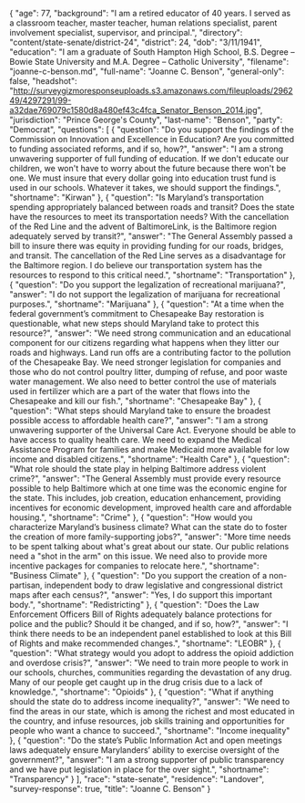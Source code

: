 {
  "age": 77,
  "background": "I am a retired educator of 40 years.  I served as a classroom teacher, master teacher, human relations specialist, parent involvement specialist, supervisor, and principal.",
  "directory": "content/state-senate/district-24",
  "district": 24,
  "dob": "3/11/1941",
  "education": "I am a graduate of South Hampton High School, B.S. Degree – Bowie State University and M.A. Degree – Catholic University",
  "filename": "joanne-c-benson.md",
  "full-name": "Joanne C. Benson",
  "general-only": false,
  "headshot": "http://surveygizmoresponseuploads.s3.amazonaws.com/fileuploads/296249/4297291/99-a32dae769079c1580d8a480ef43c4fca_Senator_Benson_2014.jpg",
  "jurisdiction": "Prince George's County",
  "last-name": "Benson",
  "party": "Democrat",
  "questions": [
    {
      "question": "Do you support the findings of the Commission on Innovation and Excellence in Education? Are you committed to funding associated reforms, and if so, how?",
      "answer": "I am a strong unwavering supporter of full funding of education.  If we don't educate our children, we won't have to worry about the future because there won't be one. We must insure that every dollar going into education trust fund is used in our schools.  Whatever it takes, we should support the findings.",
      "shortname": "Kirwan"
    },
    {
      "question": "Is Maryland’s transportation spending appropriately balanced between roads and transit? Does the state have the resources to meet its transportation needs? With the cancellation of the Red Line and the advent of BaltimoreLink, is the Baltimore region adequately served by transit?",
      "answer": "The General Assembly passed a bill to insure there was equity in providing funding for our roads, bridges, and transit.  The cancellation of the Red Line serves as a disadvantage for the Baltimore region.  I do believe our transportation system has the resources to respond to this critical need.",
      "shortname": "Transportation"
    },
    {
      "question": "Do you support the legalization of recreational marijuana?",
      "answer": "I do not support the legalization of marijuana for recreational purposes.",
      "shortname": "Marijuana"
    },
    {
      "question": "At a time when the federal government’s commitment to Chesapeake Bay restoration is questionable, what new steps should Maryland take to protect this resource?",
      "answer": "We need strong communication and an educational component for our citizens regarding what happens when they litter our roads and highways.  Land run offs are a contributing factor to the pollution of the Chesapeake Bay.  We need stronger legislation for companies and those who do not control poultry litter, dumping of refuse, and poor waste water management. We also need to better control the use of materials used in fertilizer which are a part of the water that flows into the Chesapeake and kill our fish.",
      "shortname": "Chesapeake Bay"
    },
    {
      "question": "What steps should Maryland take to ensure the broadest possible access to affordable health care?",
      "answer": "I am a strong unwavering supporter of the Universal Care Act.  Everyone should be able to have access to quality health care.  We need to expand the Medical Assistance Program for families and make Medicaid more available for low income and disabled citizens.",
      "shortname": "Health Care"
    },
    {
      "question": "What role should the state play in helping Baltimore address violent crime?",
      "answer": "The General Assembly must provide every resource possible to help Baltimore which at one time was the economic engine for the state.  This includes, job creation, education enhancement, providing incentives for economic development, improved health care and affordable housing.",
      "shortname": "Crime"
    },
    {
      "question": "How would you characterize Maryland’s business climate? What can the state do to foster the creation of more family-supporting jobs?",
      "answer": "More time needs to be spent talking about what's great about our state.  Our public relations need a \"shot in the arm\" on this issue.  We need also to provide more incentive packages for companies to relocate here.",
      "shortname": "Business Climate"
    },
    {
      "question": "Do you support the creation of a non-partisan, independent body to draw legislative and congressional district maps after each census?",
      "answer": "Yes, I do support this important body.",
      "shortname": "Redistricting"
    },
    {
      "question": "Does the Law Enforcement Officers Bill of Rights adequately balance protections for police and the public? Should it be changed, and if so, how?",
      "answer": "I think there needs to be an independent panel established to look at this Bill of Rights and make recommended changes.",
      "shortname": "LEOBR"
    },
    {
      "question": "What strategy would you adopt to address the opioid addiction and overdose crisis?",
      "answer": "We need to train more people to work in our schools, churches, communities regarding the devastation of any drug.  Many of our people get caught up in the drug crisis due to a lack of knowledge.",
      "shortname": "Opioids"
    },
    {
      "question": "What if anything should the state do to address income inequality?",
      "answer": "We need to find the areas in our state, which is among the richest and most educated in the country, and infuse resources, job skills training and opportunities for people who want a chance to succeed.",
      "shortname": "Income inequality"
    },
    {
      "question": "Do the state’s Public Information Act and open meetings laws adequately ensure Marylanders’ ability to exercise oversight of the government?",
      "answer": "I am a strong supporter of public transparency and we have put legislation in place for the over sight.",
      "shortname": "Transparency"
    }
  ],
  "race": "state-senate",
  "residence": "Landover",
  "survey-response": true,
  "title": "Joanne C. Benson"
}
